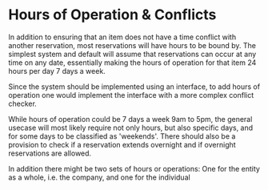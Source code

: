 Hours of Operation & Conflicts
==============================
In addition to ensuring that an item does not have a time conflict with another
reservation, most reservations will have hours to be bound by. The simplest
system and default will assume that reservations can occur at any time on any
date, essentially making the hours of operation for that item 24 hours per day
7 days a week.

Since the system should be implemented using an interface, to add hours of
operation one would implement the interface with a more complex conflict
checker.

While hours of operation could be 7 days a week 9am to 5pm, the general usecase
will most likely require not only hours, but also specific days, and for some
days to be classified as 'weekends'. There should also be a provision to check
if a reservation extends overnight and if overnight reservations are allowed.

In addition there might be two sets of hours or operations: One for the entity
as a whole, i.e. the company, and one for the individual 
